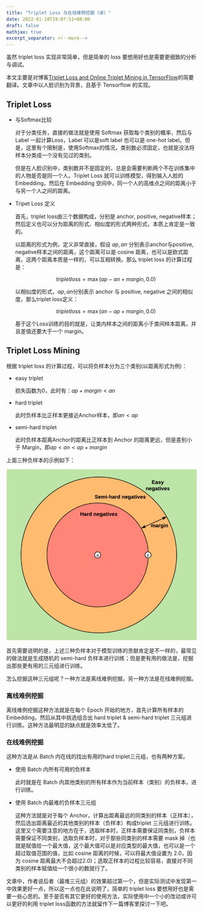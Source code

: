 ```yaml
---
title: "Triplet Loss 与在线难例挖掘（译）"
date: 2022-01-18T19:07:51+08:00
draft: false
mathjax: true
excerpt_separator: <!--more-->
---
```

虽然 triplet loss 实现非常简单，但是简单的 loss 要想用好也是需要更细致的分析与调试。<!--more-->

本文主要是对博客[Triplet Loss and Online Triplet Mining in TensorFlow](https://omoindrot.github.io/triplet-loss)的简要翻译。文章中以人脸识别为背景，且基于 Tensorflow 的实现。

## Triplet Loss

* 与Softmax比较

  对于分类任务，直接的做法就是使用 Softmax 获取每个类别的概率，然后与 Label 一起计算Loss，Label 可以是soft label 也可以是 one-hot label。但是，这里有个限制是，使用Softmax的情况，类别数必须固定，也就是没法将样本分类成一个没有见过的类别。

  但是在人脸识别中，类别数并不是固定的，总是会需要判断两个不在训练集中的人物是否是同一个人。Triplet Loss 就可以训练模型，得到输入人脸的 Embedding，然后在 Embedding 空间中，同一个人的高维点之间的距离小于与另一个人之间的距离。

* Tripet Loss 定义

  首先，triplet loss由三个数据构成，分别是 anchor, positive, negative样本；然后定义也可以分为距离的形式、相似度的形式两种形式，本质上肯定是一致的。
  
  以距离的形式为例，定义非常直接，假设 $ap, an$ 分别表示anchor与positive, negative样本之间的距离，这个距离可以是 cosine 距离，也可以是欧式距离，这两个距离本质是一样的，可以互相转换。那么 triplet loss 的计算过程是：

  $$triplet loss = \max(ap - an + margin, 0.0)$$

  以相似度的形式，$ap, an$分别表示 anchor 与 positive, negative 之间的相似度，那么triplet loss定义：

  $$triplet loss = \max(an - ap + margin, 0.0)$$

  基于这个Loss训练的目的就是，让类内样本之间的距离小于类间样本距离，并且差值还要大于一个 margin。

## Triplet Loss Mining

根据 triplet loss 的计算过程，可以将负样本分为三个类别(以距离形式为例)：

* easy triplet
  
  损失函数为0，此时有：$ap + margin < an$
  
* hard triplet

  此时负样本比正样本更接近Anchor样本，即$an < ap$

* semi-hard triplet

  此时负样本距离Anchor的距离比正样本到 Anchor 的距离更远，但是差别小于 Margin，即$ap < an < ap + margin$

上面三种负样本的示例如下：

![图 - 0 负样本分类](/imgs/triplet-loss-0/negatives0.png)

首先需要说明的是，上述三种负样本对于模型训练的贡献肯定是不一样的，最常见的做法就是生成随机的 semi-hard 负样本进行训练；但是更有用的做法是，挖掘出那些更有用的三元组进行训练。

怎么挖掘这种三元组呢？一种方法是离线难例挖掘，另一种方法是在线难例挖掘。

### 离线难例挖掘

离线难例挖掘这种方法就是在每个 Epoch 开始的地方，首先计算所有样本的 Embedding，然后从其中挑选组合出 hard triplet & semi-hard triplet 三元组进行训练。这种方法最明显的缺点就是效率太低了。

### 在线难例挖掘

这种方法是从 Batch 内在线的找出有用的hard triplet三元组，也有两种方案。

* 使用 Batch 内所有可用的负样本

  此时就是在 Batch 内其他类别的所有样本作为当前样本（类别）的负样本，进行训练。

* 使用 Batch 内最难的负样本三元组

  这种方法就是对于每个 Anchor，计算出距离最远的同类别的样本（正样本），然后选出距离最近的其他类别的样本（负样本）构成triplet 三元组进行训练。这里又个需要注意的地方在于，选取样本时，正样本需要保证同类别，负样本需要保证不同类别，选取负样本时，对于那些同类别的样本需要 mask 掉（也就是赋值给一个最大值，这个最大值可以是对应类型的最大值，也可以是一个超过取值范围的值，比如 cosine 距离的时候，可以将最大值设置为 2.0，因为 cosine 距离最大不会超过2.0)；选取正样本的过程比较容易，直接对不同类别的样本赋值给一个很小的数就行了。

文章中，作者说后者（最难三元组）的效果超过第一个，但是实际测试中发现第一中效果更好一点，所以这一点也在此说明了，简单的 triplet loss 要想用好也是需要一些心思的。至于是否有其它更好的使用方法，实际使用中一个小的改动或许可以更好的利用 triplet loss函数的方法就留作下一篇博客里探讨一下吧。
